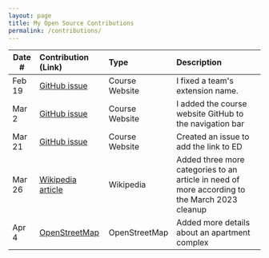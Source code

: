 ```yaml
---
layout: page
title: My Open Source Contributions
permalink: /contributions/
---
```


<!--
Type of the contribution should be "Wikipedia edit", "OpenStreet Map feature", "Documentation", "Course website", "Blog",
"Browser Add-on", etc.

The description should include a brief summary of what you did.

The link should bring us to a public page that shows your contribution. 

Replace the first row with your own contribution. 

-->





| Date #       | Contribution (Link)  | Type  | Description |
|---|:---|:---|:---|
| Feb 19   | [GitHub issue](https://github.com/joannakl/ossd/issues/47)    | Course Website    |   I fixed a team's extension name.    |
| Mar 2    | [GitHub issue](https://github.com/joannakl/ossd/issues/51)    | Course Website    |   I added the course website GitHub to the navigation bar   |
| Mar 21   | [GitHub issue](https://github.com/joannakl/ossd/issues/69)    | Course Website    |   Created an issue to add the link to ED   |
| Mar 26   | [Wikipedia article](https://en.wikipedia.org/wiki/Aisha_Muhammed-Oyebode)    | Wikipedia    |   Added three more categories to an article in need of more according to the March 2023 cleanup   |
| Apr 4    | [OpenStreetMap](https://www.openstreetmap.org/changeset/134518701)  | OpenStreetMap   | Added more details about an apartment complex   |